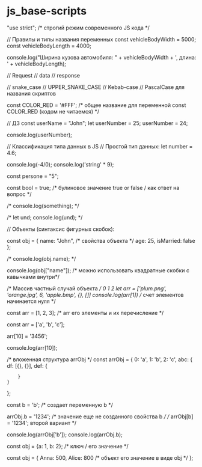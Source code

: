 # js_base-scripts

"use strict"; 
/* строгий режим современного JS кода */

// Правилы и типы названия переменных
const vehicleBodyWidth = 5000;
const vehicleBodyLength = 4000;

console.log("Ширина кузова автомобиля: " + vehicleBodyWidth + ', длина: ' + vehicleBodyLength);

// Request
// data
// response

// snake_case
// UPPER_SNAKE_CASE
// Kebab-case
// PascalCase для названия скриптов


const COLOR_RED = '#FFF'; 
/* общее название для переменной const COLOR_RED (кодом не читаемся) */

// ДЗ
const userName = "John";
let userNumber = 25;
userNumber = 24;

console.log(userNumber);

// Классификация типа данных в JS
// Простой тип данных:
let number = 4.6;

console.log(-4/0);
console.log('string' * 9);

const persone = "5";

const bool = true; 
/* булиновое значение true or false / как ответ на вопрос */

/* console.log(something); */

/* let und; 
console.log(und); */

// Объекты (синтаксис фигурных скобок):

const obj = {
    name: "John", /* свойства объекта */
    age: 25,
    isMarried: false
};

/* console.log(obj.name); */

console.log(obj["name"]); 
/* можно использовать квадратные скобки с кавычками внутри*/

/* Массив частный случай объекта */
                0          1         2
let arr = ['plum.png', 'orange.jpg', 6, 'apple.bmp', {}, []]
console.log(arr[1])
/* счет элементов начинается нуля */

const arr = [1, 2, 3]; 
/* arr его элементы и их перечисление */

const arr = ['a', 'b', 'c'];

arr[10] = '3456';

console.log(arr[10]);

/* вложенная структура arrObj */
const arrObj = {
    0: 'a',
    1: 'b',
    2: 'c',
    abc: {
        df: [{}, {}],
        def: {

        }
    }
};

const b = 'b'; /* создает переменную b */

arrObj.b = '1234'; 
/* значение еще не созданного свойства b */
/* arrObj[b] = '1234'; второй вариант */

console.log(arrObj['b']);
console.log(arrObj.b);

const obj = {a: 1, b: 2}; /* ключ / его значение */

const obj = {
    Anna: 500,
    Alice: 800
    /* объект его значение в виде obj */
};


